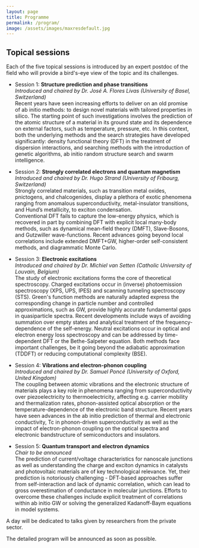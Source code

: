 ```yaml
---
layout: page
title: Programme
permalink: /program/
image: /assets/images/maxresdefault.jpg
---
```

## Topical sessions
<b></b>

Each of the five topical sessions is introduced by an expert
postdoc of the field who will provide a bird's-eye view of the
topic and its challenges.

* Session 1: **Structure prediction and phase transitions**<br>
  <i>Introduced and chaired by Dr. José A. Flores Livas (University of Basel, Switzerland)</i><br>
Recent years have seen increasing efforts to deliver on an old promise of ab initio methods: to design novel materials with tailored properties in silico. The starting point of such investigations involves the prediction of the atomic structure of a material in its ground state and its dependence on external factors, such as temperature, pressure, etc.
In this context, both the underlying methods and the search strategies have developed significantly: density functional theory (DFT) in the treatment of dispersion interactions, and searching methods with the introduction of genetic algorithms, ab initio random structure search and swarm intelligence.

* Session 2: **Strongly correlated electrons and quantum magnetism**<br>
  <i>Introduced and chaired by Dr. Hugo Strand (University of Fribourg, Switzerland)</i><br>
Strongly correlated materials, such as transition metal oxides, pnictogens, and chalcogenides, display a plethora of exotic phenomena ranging from anomalous superconductivity, metal-insulator transitions, and Hund’s metallicity, to exciton condensation.<br>
Conventional DFT fails to capture the low-energy physics, which is recovered in part by combining DFT with explicit local many-body methods, such as dynamical mean-field theory (DMFT), Slave-Bosons, and Gutzwiller wave-functions. Recent advances going beyond local correlations include extended DMFT+GW, higher-order self-consistent methods, and diagrammatic Monte Carlo.

* Session 3: **Electronic excitations**<br>
  <i>Introduced and chaired by Dr. Michiel van Setten (Catholic University of Louvain, Belgium)</i><br>
The study of electronic excitations forms the core of theoretical spectroscopy. Charged excitations occur in (inverse) photoemission spectroscopy (XPS, UPS, IPES) and scanning tunneling spectroscopy (STS). Green's function methods are naturally adapted express the corresponding change in particle number and controlled approximations, such as GW, provide highly accurate fundamental gaps in quasiparticle spectra. Recent developments include ways of avoiding summation over empty states and analytical treatment of the frequency-dependence of the self-energy.
Neutral excitations occur in optical and electron energy loss spectroscopy and can be addressed by time-dependent DFT or the Bethe-Salpeter equation. Both methods face important challenges, be it going beyond the adiabatic approximation (TDDFT) or reducing computational complexity (BSE). 

* Session 4: **Vibrations and electron-phonon coupling**<br>
  <i>Introduced and chaired by Dr. Samuel Poncé (University of Oxford, United Kingdom)</i><br>
The coupling between atomic vibrations and the electronic structure of materials plays a key role in phenomena ranging from superconductivity over piezoelectricity to thermoelectricity, affecting e.g. carrier mobility and thermalization rates, phonon-assisted optical absorption or the temperature-dependence of the electronic band structure. 
Recent years have seen advances in the ab initio prediction of thermal and electronic conductivity, Tc in phonon-driven superconductivity as well as the impact of electron-phonon coupling on the optical spectra and electronic bandstructure of semiconductors and insulators.

* Session 5: **Quantum transport and electron dynamics**<br>
  <i>Chair to be announced</i><br>
The prediction of current/voltage characteristics for nanoscale junctions as well as understanding the charge and exciton dynamics in catalysts and photovoltaic materials are of key technological relevance. Yet, their prediction is notoriously challenging - DFT-based approaches suffer from self-interaction and lack of dynamic correlation, which can lead to gross overestimation of conductance in molecular junctions.
Efforts to overcome these challenges include explicit treatment of correlations within ab initio GW or solving the generalized Kadanoff-Baym equations in model systems.


A day will be dedicated to talks given by researchers from the private sector.

The detailed program will be announced as soon as possible.


<!-- 
A non-scientific talk on gender-issue on computational science is also scheduled.

## Programme
<br>
Mondays and Friday talks will take place in K-1.14 room of the King's Building (King’s College Strand Campus), while from Tuesday until Thursday in room K2.31. St. David's Room of the King's building will be designated for posters and the coffee breaks. For more information please refer to the [Venue](../venue/) section of the website.

#### Monday

* **09:30** - Registration and welcome speech
* **10:00** - Industry session - **Tom Miller** (_Institute of Physics_)
* **10:55** - Coffee break
* **11:20** - Industry session - **John Hammersley** (_Overleaf_)
* **12:15** - Industry session - **Ivan Rungger** (_National Physical Laboratory_)
* **13:10** - Lunch
* **14:40** - Q&A
* **15:40** - Poster session and job market

#### Tuesday

* **09:30** - Introductory talk - **Chiara Gattinoni** (_University College London_) -
* **10:20** -  Phonons, vibrations and thermal properties - **Giorgia Fugallo** (_Ecole Polytechnque, Paris_) - Keynote
* **11:10** - Coffee break
* **11:40** -  Phonons, vibrations and thermal properties - **Jarvist Moore Frost** (_University of Bath_) - Disorder in Semiconductors for Photovoltaics
* **12:05** -  Phonons, vibrations and thermal properties - **Alex Aziz** (_University of Reading_) - Electronic and phonon transport in shandite-structured Ni<sub>3</sub>Sn<sub>2</sub>S<sub>2</sub>
* **12:30** -  Phonons, vibrations and thermal properties - **Nicholas Pike** (_University of Liege_) - Boltzmann Transport Calculations in Systems with Electron-phonon Coupling
* **12:55** -  Phonons, vibrations and thermal properties - **Marios Zacharias** (_University of Oxford_) - Stochastic approach to phonon-assisted optical absorption
* **13:20** - Lunch
* **14:50** -  Phonons, vibrations and thermal properties - **Carla Verdi** (_University of Oxford_) - Fröhlich electron-phonon coupling from first principles
* **15:15** -  Phonons, vibrations and thermal properties - **Pierre-François Lory** (_EPFL_) - Lattice dynamic and thermal conductivity in complex metallic alloys
* **15:40** - Coffee break
* **16:10** - Modern trends in quantum magnetism - **Florian Eich** (_MPI, Structure and Dynamics of Matter, Hamburg_) - Keynote
* **17:00** - Modern trends in quantum magnetism - **Tristan Müller** (_Max-Planck-Institute for Microstructure Physics_) - Exchange functional for the magnetic dipole interaction
* **17:25** - Modern trends in quantum magnetism - **Franziska Simone Hegner** (_Institute of Chemical Research of Catalonia_) - The limits of density functional theory in the case of Prussian blue
* **17:50** - End

#### Wednesday

* **09:30** - Modern trends in quantum magnetism - **Vamshi Mohan Katukuri** (_EPFL_) - Spin-orbit enhanced correlations and novel magnetic ground states and excitations in 5d oxides
* **09:55** - Modern trends in quantum magnetism - **E. Lora da Silva** (_Univeristy of Bath_) - Phase Stability of the Halide Perovskite CsSnI<sub>3</sub>
* **10:20** - Spectroscopy and dielectric properties - **Lorenzo Sponza** (_King's College London_) - Keynote
* **11:10** - Coffee break
* **11:40** - Spectroscopy and dielectric properties - **Yuanpeng Zhang** (_Queen Mary,  University of London_) - Local structure of amorphous and nanoscale systems by numerical XANES analysis
* **12:05** - Spectroscopy and dielectric properties - **Norah Hoffmann** (_Max Planck institute for the structure and dynamics of matter_) - Linear-response formalism in density functional theory for quantum electrodynamics
* **12:30** - Spectroscopy and dielectric properties - **Josua Pecher** (_Philipps-Universität Marburg_) - Adsorption dynamics and spectroscopic characterization of large molecules on surfaces using density functional theory
* **12:55** - Lunch
* **14:30** - Spectroscopy and dielectric properties - **Jianqiang Zhou** (_Ecole Polytechnque, Paris_) - An Improved description of Fermion-Plasmon coupling in Green's function calculations
* **14:55** - Spectroscopy and dielectric properties - **Brian Cunningham** (_Queen's University Belfast_) - Quasiparticle Self-consistent GW and the Bethe Salpeter equation
* **15:20** - Spectroscopy and dielectric properties - **Marilena Tzavala** (_Ecole Polytechnique, Paris_) - Building approximations to capture excitonic effects of correlated electrons
* **15:45** - Spectroscopy and dielectric properties - **Walter Tarantino** (_Ecole Polytechnque, Paris_) - Physical and Unphysical Solutions in Many-Body Theories
* **16:10** - Coffee break
* **16:40** - Spectroscopy and dielectric properties - **Marco Vanzini** (_Ecole Polytechnque, Paris_) - Effective approaches for electron spectroscopy
* **17:05** - Spectroscopy and dielectric properties - **Rajarshi Sinha Roy** (_Centre Interdisciplinaire de Nanoscience de Marseille_) - Optical properties of noble metal clusters: Comparing Non-local Classical and TDDFT Calculations
* **17:30** - Spectroscopy and dielectric properties - **Ryan McMillan** (_Queen's University Belfast_) - Projected equations-of-motion approach to hybrid quantum/classical dynamics in dielectric-plasmonic composites
* **17:55** - End
* **18:45** - Footbal

#### Thursday

* **09:00** - Strongly correlated electrons - **James LeBlanc** (_University of Michigan_) - Keynote
* **09:50** - Strongly correlated electrons - **Stefano Di Sabatino** (_Ecole Polytechnque, Paris_) - Photoemission Spectra from Reduced Density Matrices: the Band Gap in Strongly Correlated Systems
* **10:15** - Strongly correlated electrons - **Paul Sharp** (_Univeristy of York_) - The Metric Space Approach to Quantum Mechanics
* **10:40** - Coffee break
* **11:10** - Strongly correlated electrons - **Swagata Acharya** (_Indian Institute of Technology_) - Do Soft Electronic Fluctuations Drive p-Wave Pairing in Sr<sub>2</sub>RuO<sub>4</sub>?
* **11:35** - Strongly correlated electrons - **Daniel Karlsson** (_Jyväskylä University_) - Partial Phi-derivability and analytic properties in many-body perturbation theory, and implications for sum rules
* **12:00** - Strongly correlated electrons - **Lorenzo Cevolani** (_Institut d'Optique Graduate School_) - Dynamics of correlations in long-range quantum systems
* **12:25** - Lunch
* **14:00** - Gender issues talk
* **15:00** - Coffee break
* **15:30** - Strongly correlated electrons - **Jaakko Nissinen** (_Instituut-Lorentz for Theoretical Physics_) - Two-dimensional quantum liquid crystals
* **15:55** - Strongly correlated electrons - **Sophie  Chauvin** (_Ecole Polytechnique, Paris_) - Correlation effects in the extended Hubbard model on a triangular lattice from Extended Dynamical Mean Field Theory: Single-particle spectra and screening
* **16:20** - Strongly correlated electrons - **Miroslav Hopjan** (_Lund University_) - TDDFT+NEGF approximations for time-dependent Hubbard-type Hamiltonians
* **16:45** - End
* **19:00** - Social dinner

#### Friday

* **09:00** - Systems in interaction with the environment - **David Gao** - Keynote
* **09:50** - Systems in interaction with the environment - **Charline Lema** (_University of Maine_) - A multi-scale description of the irradiation from quantum mechanics to molecular mechanics
* **10:15** - Systems in interaction with the environment - **Outi Vilhelmiina Kontkanen** (_Universite de Mons_) - Modeling of perylene monoimide based dye molecules and NiO (100) for p-type dye sensitized solar cells
* **10:40** - Coffee break
* **11:10** - Systems in interaction with the environment - **Bastien Belzunces** (_Université Paul Sabatier_) - Pesticide interaction with environmentally important cations: A molecular dynamics and DFT study of metamitron and fenhexamid
* **11:35** - Systems in interaction with the environment - **Silvio Pipolo** (_Universite Pierre et Marie Curie_) - Time-Dependent Configuration Interaction Single (TD-CIS) for Molecules Close to Nanoparticles
* **12:00** - Systems in interaction with the environment - **Tim Joachim Zuehlsdorff** (_University of Cambridge_) - Studying excitations of organic chromophores in complex environments
* **12:25** - Farewell
* **13:00** - End
 -->
